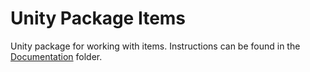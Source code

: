 # Unity Package Items
Unity package for working with items. Instructions can be found in the [Documentation](https://github.com/jaykroyd/unity-package-items/tree/master/Documentation) folder.
